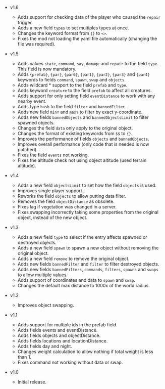 - v1.6
  - Adds support for checking data of the player who caused the `repair` trigger.
  - Adds a new field `types` to set multiples types at once.
  - Changes the keyword format from `{}` to `<>`.
  - Fixes the mod not loading the yaml file automatically (changing the file was required).

- v1.5
  - Adds values `state`, `command`, `say`, `damage` and `repair` to the field `type`. This field is now mandatory.
  - Adds `{prefab}`, `{par}`, `{par0}`, `{par1}`, `{par2}`, `{par3}` and `{par4}` keywords to fields `command`, `spawn`, `swap` and `objects`.
  - Adds wildcard * support to the field `prefab` and `type`.
  - Adds keyword `creature` to the field `prefab` to affect all creatures.
  - Adds support for only setting field `eventDistance` to work with any nearby event.
  - Adds type `hash` to the field `filter` and `bannedFilter`.
  - Adds new field `minY` and `maxY` to filter by exact y-coordinate.
  - Adds new fields `bannedObjects` and `bannedObjectsLimit` to filter spawned objects.
  - Changes the field `data` only apply to the original object.
  - Changes the format of existing keywords from `$$` to `{}`.
  - Improves the performance of fields `objects` and `bannedObjects`.
  - Improves overall performance (only code that is needed is now patched).
  - Fixes the field `events` not working.
  - Fixes the altitude check not using object altitude (used terrain altitude).

- v1.4
  - Adds a new field `objectsLimit` to set how the field `objects` is used.
  - Improves single player support.
  - Reworks the field `objects` to allow putting data filter.
  - Removes the field `objectDistance` as obsolete.
  - Fixes lag if vegetation was changed in a server.
  - Fixes swapping incorrectly taking some properties from the original object, instead of the new object.

- v1.3
  - Adds a new field `type` to select if the entry affects spawned or destroyed objects.
  - Adds a new field `spawn` to spawn a new object without removing the original object.
  - Adds a new field `remove` to remove the original object.
  - Adds new fields `bannedFilter` and `filter` to filter destroyed objects.
  - Adds new fields  `bannedFilters`, `commands`, `filters`, `spawns` and `swaps` to allow multiple values.
  - Adds support of coordinates and data to `spawn` and `swap`.
  - Changes the default max distance to 1000x of the world radius.

- v1.2
  - Improves object swapping.

- v1.1
  - Adds support for multiple ids in the prefab field.
  - Adds fields events and eventDistance.
  - Adds fields objects and objectDistance.
  - Adds fields locations and locationDistance.
  - Adds fields day and night.
  - Changes weight calculation to allow nothing if total weight is less than 1.
  - Fixes command not working without data or swap.

- v1.0
  - Initial release.
